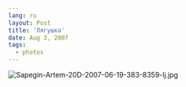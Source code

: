 ```yaml
---
lang: ru
layout: Post
title: 'Лягушка'
date: Aug 3, 2007
tags:
  - photos
---
```


![Sapegin-Artem-20D-2007-06-19-383-8359-lj.jpg](upload://Sapegin-Artem-20D-2007-06-19-383-8359-lj.jpg)
